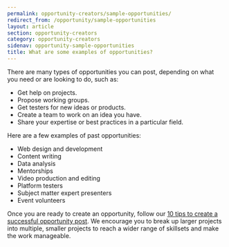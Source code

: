 ```yaml
---
permalink: opportunity-creators/sample-opportunities/
redirect_from: /opportunity/sample-opportunities
layout: article
section: opportunity-creators
category: opportunity-creators
sidenav: opportunity-sample-opportunities
title: What are some examples of opportunities?
---
```


There are many types of opportunities you can post, depending on what you need or are looking to do, such as:

- Get help on projects.
- Propose working groups.
- Get testers for new ideas or products.
- Create a team to work on an idea you have.
- Share your expertise or best practices in a particular field.

Here are a few examples of past opportunities:

- Web design and development
- Content writing
- Data analysis
- Mentorships
- Video production and editing
- Platform testers
- Subject matter expert presenters
- Event volunteers

Once you are ready to create an opportunity, follow our [10 tips to create a successful opportunity post](../top-10-tips). We encourage you to break up larger projects into multiple, smaller projects to reach a wider range of skillsets and make the work manageable.
